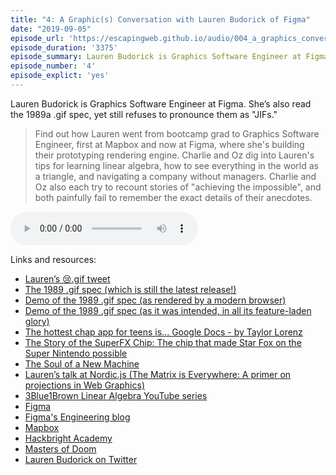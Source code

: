 ```yaml
---
title: "4: A Graphic(s) Conversation with Lauren Budorick of Figma"
date: "2019-09-05"
episode_url: 'https://escapingweb.github.io/audio/004_a_graphics_conversation_with_lauren_budorick_of_figma.mp3'
episode_duration: '3375'
episode_summary: Lauren Budorick is Graphics Software Engineer at Figma. She’s also read the 1989a .gif spec, yet still refuses to pronounce them as "JIFs."
episode_number: '4'
episode_explict: 'yes'
---
```


Lauren Budorick is Graphics Software Engineer at Figma. She’s also read the 1989a .gif spec, yet still refuses to pronounce them as "JIFs."

> Find out how Lauren went from bootcamp grad to Graphics Software Engineer, first at Mapbox and now at Figma, where she's building their prototyping rendering engine. Charlie and Oz dig into Lauren's tips for learning linear algebra, how to see everything in the world as a triangle, and navigating a company without managers. Charlie and Oz also each try to recount stories of "achieving the impossible", and both painfully fail to remember the exact details of their anecdotes.

<audio controls="controls">
  <source type="audio/mp3" src="https://escapingweb.github.io/audio/004_a_graphics_conversation_with_lauren_budorick_of_figma.mp3"></source>
</audio>

Links and resources:

* [Lauren’s 😢.gif tweet](https://twitter.com/lbudorick/status/1149118970932281344)
* [The 1989 .gif spec (which is still the latest release!)](https://www.w3.org/Graphics/GIF/spec-gif89a.txt)
* [Demo of the 1989 .gif spec (as rendered by a modern browser)](http://www.olsenhome.com/gif/BOB_89A.GIF)
* [Demo of the 1989 .gif spec (as it was intended, in all its feature-laden glory)](http://ata4.github.io/gifiddle/#http://www.olsenhome.com/gif/BOB_89A.GIF)
* [The hottest chap app for teens is... Google Docs - by Taylor Lorenz](https://www.theatlantic.com/technology/archive/2019/03/hottest-chat-app-teens-google-docs/584857/)
* [The Story of the SuperFX Chip: The chip that made Star Fox on the Super Nintendo possible](https://www.youtube.com/watch?v=Opzomu6mgYk)
* [The Soul of a New Machine](https://www.goodreads.com/book/show/7090.The_Soul_of_a_New_Machine)
* [Lauren’s talk at Nordic.js (The Matrix is Everywhere: A primer on projections in Web Graphics)](https://www.youtube.com/watch?v=YFGY2BeyfzA)
* [3Blue1Brown Linear Algebra YouTube series](https://www.3blue1brown.com/essence-of-linear-algebra-page)
* [Figma](https://www.figma.com/)
* [Figma's Engineering blog](https://www.figma.com/blog/section/engineering/)
* [Mapbox](https://www.mapbox.com/)
* [Hackbright Academy](https://hackbrightacademy.com/)
* [Masters of Doom](https://www.goodreads.com/book/show/222146.Masters_of_Doom)
* [Lauren Budorick on Twitter](https://twitter.com/lbudorick)
